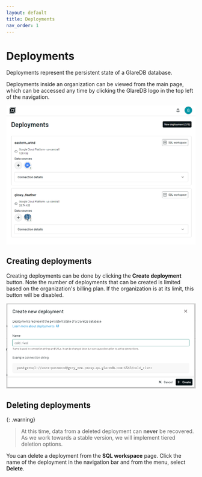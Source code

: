 ```yaml
---
layout: default
title: Deployments
nav_order: 1
---
```


# Deployments

Deployments represent the persistent state of a GlareDB database.

Deployments inside an organization can be viewed from the main page, which can
be accessed any time by clicking the GlareDB logo in the top left of the
navigation.

![Deployments list]

## Creating deployments

Creating deployments can be done by clicking the **Create deployment** button.
Note the number of deployments that can be created is limited based on the
organization's billing plan. If the organization is at its limit, this button
will be disabled.

![Create deployment dialog]

## Deleting deployments

{: .warning}

> At this time, data from a deleted deployment can **never** be recovered. As
> we work towards a stable version, we will implement tiered deletion options.

You can delete a deployment from the **SQL workspace** page. Click the name of
the deployment in the navigation bar and from the menu, select **Delete**.

[Deployments list]: /assets/images/cloud/deployments/deployments-list.png
[Create deployment dialog]: /assets/images/cloud/deployments/create-deployment.png

